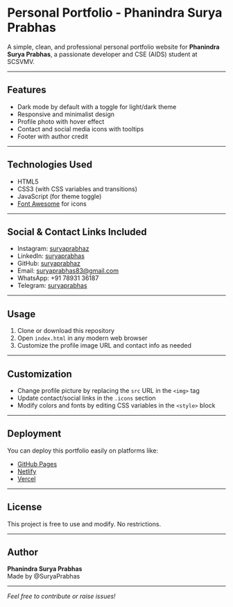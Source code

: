 # Personal Portfolio - Phanindra Surya Prabhas

A simple, clean, and professional personal portfolio website for **Phanindra Surya Prabhas**, a passionate developer and CSE (AIDS) student at SCSVMV.

---

## Features

- Dark mode by default with a toggle for light/dark theme  
- Responsive and minimalist design  
- Profile photo with hover effect  
- Contact and social media icons with tooltips  
- Footer with author credit  

---

## Technologies Used

- HTML5  
- CSS3 (with CSS variables and transitions)  
- JavaScript (for theme toggle)  
- [Font Awesome](https://fontawesome.com/) for icons  

---

## Social & Contact Links Included

- Instagram: [suryaprabhaz](https://instagram.com/suryaprabhaz)  
- LinkedIn: [suryaprabhas](https://linkedin.com/in/suryaprabhas)  
- GitHub: [suryaprabhaz](https://github.com/suryaprabhaz)  
- Email: suryaprabhas83@gmail.com  
- WhatsApp: +91 78931 36187  
- Telegram: [suryaprabhas](https://t.me/suryaprabhas)  

---

## Usage

1. Clone or download this repository  
2. Open `index.html` in any modern web browser  
3. Customize the profile image URL and contact info as needed  

---

## Customization

- Change profile picture by replacing the `src` URL in the `<img>` tag  
- Update contact/social links in the `.icons` section  
- Modify colors and fonts by editing CSS variables in the `<style>` block  

---

## Deployment

You can deploy this portfolio easily on platforms like:

- [GitHub Pages](https://pages.github.com/)  
- [Netlify](https://www.netlify.com/)  
- [Vercel](https://vercel.com/)  

---

## License

This project is free to use and modify. No restrictions.

---

## Author

**Phanindra Surya Prabhas**  
Made by @SuryaPrabhas

---

*Feel free to contribute or raise issues!*
